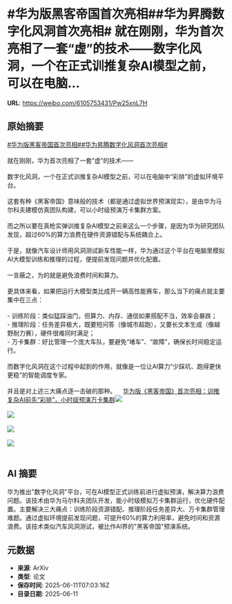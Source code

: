 # #华为版黑客帝国首次亮相##华为昇腾数字化风洞首次亮相# 就在刚刚，华为首次亮相了一套“虚”的技术——数字化风洞，一个在正式训推复杂AI模型之前，可以在电脑...

**URL**: https://weibo.com/6105753431/Pw25xnL7H

## 原始摘要

<a href="https://m.weibo.cn/search?containerid=231522type%3D1%26t%3D10%26q%3D%23%E5%8D%8E%E4%B8%BA%E7%89%88%E9%BB%91%E5%AE%A2%E5%B8%9D%E5%9B%BD%E9%A6%96%E6%AC%A1%E4%BA%AE%E7%9B%B8%23&amp;extparam=%23%E5%8D%8E%E4%B8%BA%E7%89%88%E9%BB%91%E5%AE%A2%E5%B8%9D%E5%9B%BD%E9%A6%96%E6%AC%A1%E4%BA%AE%E7%9B%B8%23" data-hide=""><span class="surl-text">#华为版黑客帝国首次亮相#</span></a><a href="https://m.weibo.cn/search?containerid=231522type%3D1%26t%3D10%26q%3D%23%E5%8D%8E%E4%B8%BA%E6%98%87%E8%85%BE%E6%95%B0%E5%AD%97%E5%8C%96%E9%A3%8E%E6%B4%9E%E9%A6%96%E6%AC%A1%E4%BA%AE%E7%9B%B8%23&amp;extparam=%23%E5%8D%8E%E4%B8%BA%E6%98%87%E8%85%BE%E6%95%B0%E5%AD%97%E5%8C%96%E9%A3%8E%E6%B4%9E%E9%A6%96%E6%AC%A1%E4%BA%AE%E7%9B%B8%23" data-hide=""><span class="surl-text">#华为昇腾数字化风洞首次亮相#</span></a> <br><br>就在刚刚，华为首次亮相了一套“虚”的技术——<br><br>数字化风洞，一个在正式训推复杂AI模型之前，可以在电脑中“彩排”的虚拟环境平台。<br><br>这套有种《黑客帝国》意味般的技术（都是通过虚拟世界预演现实），是由华为马尔科夫建模仿真团队构建，可以小时级预演万卡集群方案。<br><br>而之所以要在真枪实弹训推复杂AI模型之前来这么一个步骤，是因为华为研究团队发现，超过60%的算力浪费在硬件资源错配与系统耦合上。<br><br>于是，就像汽车设计师用风洞测试新车性能一样，华为通过这个平台在电脑里模拟AI大模型训练和推理的过程，便提前发现问题并优化配置。<br><br>一言蔽之，为的就是避免浪费时间和算力。<br><br>更具体来看，如果把运行大模型类比成开一辆高性能赛车，那么当下的痛点就主要集中在三点：<br><br>- 训练阶段：类似猛踩油门，但算力、内存、通信如果搭配不当，效率会暴跌；<br>- 推理阶段：任务差异极大，既要短问答（像城市超跑），又要长文本生成（像越野耐力赛），硬件很难同时满足；<br>- 万卡集群：好比管理一个庞大车队，要避免“堵车”、“故障”，确保长时间稳定运行。<br><br>而数字化风洞在这个过程中起到的作用，就像是一位让AI算力“少踩坑、跑得更快更稳”的智能调度专家。<br><br>并且是对上述三大痛点逐一击破的那种。<a href="https://weibo.cn/sinaurl?u=https%3A%2F%2Fmp.weixin.qq.com%2Fs%2Fx03qCOTXeiQIhr2k005jcw" data-hide=""><span class="url-icon"><img style="width: 1rem;height: 1rem" src="https://h5.sinaimg.cn/upload/2015/09/25/3/timeline_card_small_web_default.png" referrerpolicy="no-referrer"></span><span class="surl-text">华为版《黑客帝国》首次亮相：训推复杂AI前先“彩排”，小时级预演万卡集群</span></a><img style="" src="https://tvax3.sinaimg.cn/large/006Fd7o3ly1i2bc51bcfyj30u00h5h3t.jpg" referrerpolicy="no-referrer"><br><br><img style="" src="https://tvax2.sinaimg.cn/large/006Fd7o3ly1i2bc59njoaj30u00hfdn1.jpg" referrerpolicy="no-referrer"><br><br><img style="" src="https://tvax1.sinaimg.cn/large/006Fd7o3ly1i2bc5dfnw2j30u00hf46t.jpg" referrerpolicy="no-referrer"><br><br><img style="" src="https://tvax2.sinaimg.cn/large/006Fd7o3ly1i2bc5gqnekj30u00haaix.jpg" referrerpolicy="no-referrer"><br><br>

## AI 摘要

华为推出"数字化风洞"平台，可在AI模型正式训练前进行虚拟预演，解决算力浪费问题。该技术由华为马尔科夫团队开发，能小时级模拟万卡集群运行，优化硬件配置。主要解决三大痛点：训练阶段资源错配、推理阶段任务差异大、万卡集群管理难题。通过虚拟环境提前发现问题，可提升60%的算力利用率，避免时间和资源浪费。该技术类似汽车风洞测试，被比作AI界的"黑客帝国"预演系统。

## 元数据

- **来源**: ArXiv
- **类型**: 论文
- **保存时间**: 2025-06-11T07:03:16Z
- **目录日期**: 2025-06-11
